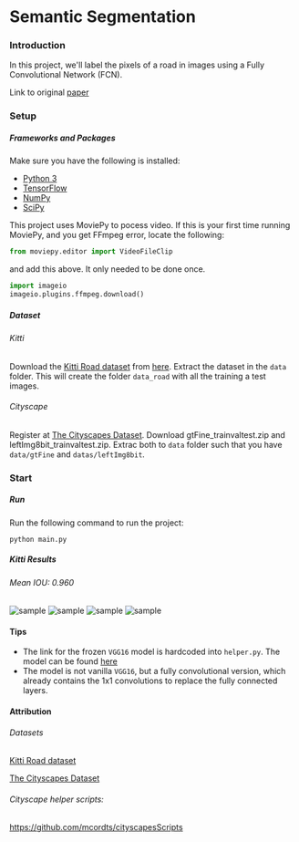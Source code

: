 # Semantic Segmentation
### Introduction
In this project, we'll label the pixels of a road in images using a Fully Convolutional Network (FCN).

Link to original [paper](https://people.eecs.berkeley.edu/~jonlong/long_shelhamer_fcn.pdf)

### Setup
##### Frameworks and Packages
Make sure you have the following is installed:
 - [Python 3](https://www.python.org/)
 - [TensorFlow](https://www.tensorflow.org/)
 - [NumPy](http://www.numpy.org/)
 - [SciPy](https://www.scipy.org/)

This project uses MoviePy to pocess video. If this is your first time running MoviePy, and you get FFmpeg error, locate the following:

```python 
from moviepy.editor import VideoFileClip
```
and add this above. It only needed to be done once.

```python
import imageio
imageio.plugins.ffmpeg.download()
```

##### Dataset
###### Kitti
Download the [Kitti Road dataset](http://www.cvlibs.net/datasets/kitti/eval_road.php) from [here](http://www.cvlibs.net/download.php?file=data_road.zip).  Extract the dataset in the `data` folder.  This will create the folder `data_road` with all the training a test images.

###### Cityscape
Register at [The Cityscapes Dataset](https://www.cityscapes-dataset.com/downloads/). Download gtFine_trainvaltest.zip and leftImg8bit_trainvaltest.zip. Extrac both to `data` folder such that you have `data/gtFine` and `datas/leftImg8bit`.

### Start
##### Run
Run the following command to run the project:
```
python main.py
```
##### Kitti Results

###### Mean IOU: 0.960

![sample](./runs/1521580880.289971/um_000003.png)
![sample](./runs/1521580880.289971/um_000005.png)
![sample](./runs/1521580880.289971/um_000007.png)
![sample](./runs/1521580880.289971/um_000013.png)

#### Tips
- The link for the frozen `VGG16` model is hardcoded into `helper.py`.  The model can be found [here](https://s3-us-west-1.amazonaws.com/udacity-selfdrivingcar/vgg.zip)
- The model is not vanilla `VGG16`, but a fully convolutional version, which already contains the 1x1 convolutions to replace the fully connected layers.

#### Attribution
###### Datasets
[Kitti Road dataset](http://www.cvlibs.net/datasets/kitti/eval_road.php)

[The Cityscapes Dataset](https://www.cityscapes-dataset.com/downloads/)

###### Cityscape helper scripts: 
https://github.com/mcordts/cityscapesScripts 
 